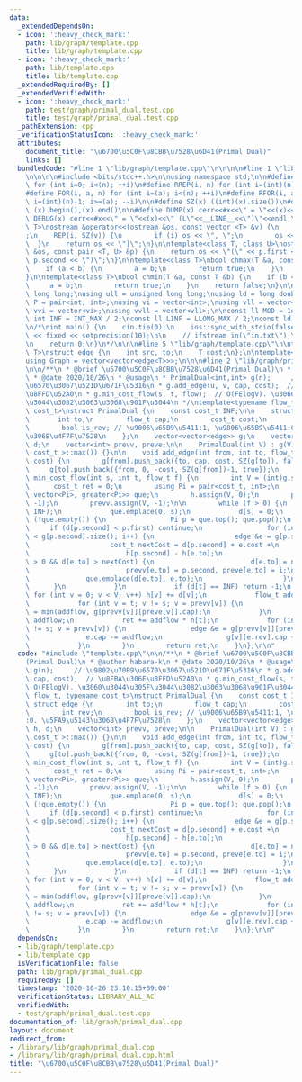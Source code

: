 ```yaml
---
data:
  _extendedDependsOn:
  - icon: ':heavy_check_mark:'
    path: lib/graph/template.cpp
    title: lib/graph/template.cpp
  - icon: ':heavy_check_mark:'
    path: lib/template.cpp
    title: lib/template.cpp
  _extendedRequiredBy: []
  _extendedVerifiedWith:
  - icon: ':heavy_check_mark:'
    path: test/graph/primal_dual.test.cpp
    title: test/graph/primal_dual.test.cpp
  _pathExtension: cpp
  _verificationStatusIcon: ':heavy_check_mark:'
  attributes:
    document_title: "\u6700\u5C0F\u8CBB\u7528\u6D41(Primal Dual)"
    links: []
  bundledCode: "#line 1 \"lib/graph/template.cpp\"\n\n\n\n#line 1 \"lib/template.cpp\"\
    \n\n\n\n#include <bits/stdc++.h>\n\nusing namespace std;\n\n#define REP(i, n)\
    \ for (int i=0; i<(n); ++i)\n#define RREP(i, n) for (int i=(int)(n)-1; i>=0; --i)\n\
    #define FOR(i, a, n) for (int i=(a); i<(n); ++i)\n#define RFOR(i, a, n) for (int\
    \ i=(int)(n)-1; i>=(a); --i)\n\n#define SZ(x) ((int)(x).size())\n#define ALL(x)\
    \ (x).begin(),(x).end()\n\n#define DUMP(x) cerr<<#x<<\" = \"<<(x)<<endl\n#define\
    \ DEBUG(x) cerr<<#x<<\" = \"<<(x)<<\" (L\"<<__LINE__<<\")\"<<endl;\n\ntemplate<class\
    \ T>\nostream &operator<<(ostream &os, const vector <T> &v) {\n    os << \"[\"\
    ;\n    REP(i, SZ(v)) {\n        if (i) os << \", \";\n        os << v[i];\n  \
    \  }\n    return os << \"]\";\n}\n\ntemplate<class T, class U>\nostream &operator<<(ostream\
    \ &os, const pair <T, U> &p) {\n    return os << \"(\" << p.first << \" \" <<\
    \ p.second << \")\";\n}\n\ntemplate<class T>\nbool chmax(T &a, const T &b) {\n\
    \    if (a < b) {\n        a = b;\n        return true;\n    }\n    return false;\n\
    }\n\ntemplate<class T>\nbool chmin(T &a, const T &b) {\n    if (b < a) {\n   \
    \     a = b;\n        return true;\n    }\n    return false;\n}\n\nusing ll =\
    \ long long;\nusing ull = unsigned long long;\nusing ld = long double;\nusing\
    \ P = pair<int, int>;\nusing vi = vector<int>;\nusing vll = vector<ll>;\nusing\
    \ vvi = vector<vi>;\nusing vvll = vector<vll>;\n\nconst ll MOD = 1e9 + 7;\nconst\
    \ int INF = INT_MAX / 2;\nconst ll LINF = LLONG_MAX / 2;\nconst ld eps = 1e-9;\n\
    \n/*\nint main() {\n    cin.tie(0);\n    ios::sync_with_stdio(false);\n    cout\
    \ << fixed << setprecision(10);\n\n    // ifstream in(\"in.txt\");\n    // cin.rdbuf(in.rdbuf());\n\
    \n    return 0;\n}\n*/\n\n\n#line 5 \"lib/graph/template.cpp\"\n\ntemplate<typename\
    \ T>\nstruct edge {\n    int src, to;\n    T cost;\n};\n\ntemplate<typename T>\n\
    using Graph = vector<vector<edge<T>>>;\n\n\n#line 2 \"lib/graph/primal_dual.cpp\"\
    \n\n/**\n * @brief \u6700\u5C0F\u8CBB\u7528\u6D41(Primal Dual)\n * @author habara-k\n\
    \ * @date 2020/10/26\n * @usage\n * PrimalDual<int,int> g(n);     // \u9802\u70B9\
    \u6570\u3067\u521D\u671F\u5316\n * g.add_edge(u, v, cap, cost);  // \u8FBA\u306E\
    \u8FFD\u52A0\n * g.min_cost_flow(s, t, flow);  // O(FElogV). \u3060\u3044\u305F\
    \u3044\u3082\u3063\u3068\u901F\u3044\n */\ntemplate<typename flow_t, typename\
    \ cost_t>\nstruct PrimalDual {\n    const cost_t INF;\n\n    struct edge {\n \
    \       int to;\n        flow_t cap;\n        cost_t cost;\n        int rev;\n\
    \        bool is_rev; // \u9006\u65B9\u5411:1, \u9806\u65B9\u5411:0. \u5FA9\u5143\
    \u306B\u4F7F\u7528\n    };\n    vector<vector<edge>> g;\n    vector<cost_t> h,\
    \ d;\n    vector<int> prevv, preve;\n\n    PrimalDual(int V) : g(V), INF(numeric_limits<\
    \ cost_t >::max()) {}\n\n    void add_edge(int from, int to, flow_t cap, cost_t\
    \ cost) {\n        g[from].push_back({to, cap, cost, SZ(g[to]), false});\n   \
    \     g[to].push_back({from, 0, -cost, SZ(g[from])-1, true});\n    }\n\n    cost_t\
    \ min_cost_flow(int s, int t, flow_t f) {\n        int V = (int)g.size();\n  \
    \      cost_t ret = 0;\n        using Pi = pair<cost_t, int>;\n        priority_queue<Pi,\
    \ vector<Pi>, greater<Pi>> que;\n        h.assign(V, 0);\n        preve.assign(V,\
    \ -1);\n        prevv.assign(V, -1);\n\n        while (f > 0) {\n            d.assign(V,\
    \ INF);\n            que.emplace(0, s);\n            d[s] = 0;\n            while\
    \ (!que.empty()) {\n                Pi p = que.top(); que.pop();\n           \
    \     if (d[p.second] < p.first) continue;\n                for (int i = 0; i\
    \ < g[p.second].size(); i++) {\n                    edge &e = g[p.second][i];\n\
    \                    cost_t nextCost = d[p.second] + e.cost +\n              \
    \                        h[p.second] - h[e.to];\n                    if (e.cap\
    \ > 0 && d[e.to] > nextCost) {\n                        d[e.to] = nextCost;\n\
    \                        prevv[e.to] = p.second, preve[e.to] = i;\n          \
    \              que.emplace(d[e.to], e.to);\n                    }\n          \
    \      }\n            }\n            if (d[t] == INF) return -1;\n           \
    \ for (int v = 0; v < V; v++) h[v] += d[v];\n            flow_t addflow = f;\n\
    \            for (int v = t; v != s; v = prevv[v]) {\n                addflow\
    \ = min(addflow, g[prevv[v]][preve[v]].cap);\n            }\n            f -=\
    \ addflow;\n            ret += addflow * h[t];\n            for (int v = t; v\
    \ != s; v = prevv[v]) {\n                edge &e = g[prevv[v]][preve[v]];\n  \
    \              e.cap -= addflow;\n                g[v][e.rev].cap += addflow;\n\
    \            }\n        }\n        return ret;\n    }\n};\n\n"
  code: "#include \"template.cpp\"\n\n/**\n * @brief \u6700\u5C0F\u8CBB\u7528\u6D41\
    (Primal Dual)\n * @author habara-k\n * @date 2020/10/26\n * @usage\n * PrimalDual<int,int>\
    \ g(n);     // \u9802\u70B9\u6570\u3067\u521D\u671F\u5316\n * g.add_edge(u, v,\
    \ cap, cost);  // \u8FBA\u306E\u8FFD\u52A0\n * g.min_cost_flow(s, t, flow);  //\
    \ O(FElogV). \u3060\u3044\u305F\u3044\u3082\u3063\u3068\u901F\u3044\n */\ntemplate<typename\
    \ flow_t, typename cost_t>\nstruct PrimalDual {\n    const cost_t INF;\n\n   \
    \ struct edge {\n        int to;\n        flow_t cap;\n        cost_t cost;\n\
    \        int rev;\n        bool is_rev; // \u9006\u65B9\u5411:1, \u9806\u65B9\u5411\
    :0. \u5FA9\u5143\u306B\u4F7F\u7528\n    };\n    vector<vector<edge>> g;\n    vector<cost_t>\
    \ h, d;\n    vector<int> prevv, preve;\n\n    PrimalDual(int V) : g(V), INF(numeric_limits<\
    \ cost_t >::max()) {}\n\n    void add_edge(int from, int to, flow_t cap, cost_t\
    \ cost) {\n        g[from].push_back({to, cap, cost, SZ(g[to]), false});\n   \
    \     g[to].push_back({from, 0, -cost, SZ(g[from])-1, true});\n    }\n\n    cost_t\
    \ min_cost_flow(int s, int t, flow_t f) {\n        int V = (int)g.size();\n  \
    \      cost_t ret = 0;\n        using Pi = pair<cost_t, int>;\n        priority_queue<Pi,\
    \ vector<Pi>, greater<Pi>> que;\n        h.assign(V, 0);\n        preve.assign(V,\
    \ -1);\n        prevv.assign(V, -1);\n\n        while (f > 0) {\n            d.assign(V,\
    \ INF);\n            que.emplace(0, s);\n            d[s] = 0;\n            while\
    \ (!que.empty()) {\n                Pi p = que.top(); que.pop();\n           \
    \     if (d[p.second] < p.first) continue;\n                for (int i = 0; i\
    \ < g[p.second].size(); i++) {\n                    edge &e = g[p.second][i];\n\
    \                    cost_t nextCost = d[p.second] + e.cost +\n              \
    \                        h[p.second] - h[e.to];\n                    if (e.cap\
    \ > 0 && d[e.to] > nextCost) {\n                        d[e.to] = nextCost;\n\
    \                        prevv[e.to] = p.second, preve[e.to] = i;\n          \
    \              que.emplace(d[e.to], e.to);\n                    }\n          \
    \      }\n            }\n            if (d[t] == INF) return -1;\n           \
    \ for (int v = 0; v < V; v++) h[v] += d[v];\n            flow_t addflow = f;\n\
    \            for (int v = t; v != s; v = prevv[v]) {\n                addflow\
    \ = min(addflow, g[prevv[v]][preve[v]].cap);\n            }\n            f -=\
    \ addflow;\n            ret += addflow * h[t];\n            for (int v = t; v\
    \ != s; v = prevv[v]) {\n                edge &e = g[prevv[v]][preve[v]];\n  \
    \              e.cap -= addflow;\n                g[v][e.rev].cap += addflow;\n\
    \            }\n        }\n        return ret;\n    }\n};\n\n"
  dependsOn:
  - lib/graph/template.cpp
  - lib/template.cpp
  isVerificationFile: false
  path: lib/graph/primal_dual.cpp
  requiredBy: []
  timestamp: '2020-10-26 23:10:15+09:00'
  verificationStatus: LIBRARY_ALL_AC
  verifiedWith:
  - test/graph/primal_dual.test.cpp
documentation_of: lib/graph/primal_dual.cpp
layout: document
redirect_from:
- /library/lib/graph/primal_dual.cpp
- /library/lib/graph/primal_dual.cpp.html
title: "\u6700\u5C0F\u8CBB\u7528\u6D41(Primal Dual)"
---
```

